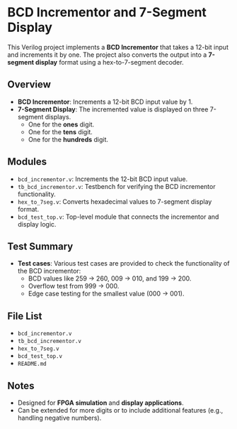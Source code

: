 # BCD Incrementor and 7-Segment Display

This Verilog project implements a **BCD Incrementor** that takes a 12-bit input and increments it by one. The project also converts the output into a **7-segment display** format using a hex-to-7-segment decoder.

## Overview

- **BCD Incrementor**: Increments a 12-bit BCD input value by 1.
- **7-Segment Display**: The incremented value is displayed on three 7-segment displays.
  - One for the **ones** digit.
  - One for the **tens** digit.
  - One for the **hundreds** digit.

## Modules

- `bcd_incrementor.v`: Increments the 12-bit BCD input value.
- `tb_bcd_incrementor.v`: Testbench for verifying the BCD incrementor functionality.
- `hex_to_7seg.v`: Converts hexadecimal values to 7-segment display format.
- `bcd_test_top.v`: Top-level module that connects the incrementor and display logic.

## Test Summary

- **Test cases**: Various test cases are provided to check the functionality of the BCD incrementor:
  - BCD values like 259 -> 260, 009 -> 010, and 199 -> 200.
  - Overflow test from 999 -> 000.
  - Edge case testing for the smallest value (000 -> 001).

## File List

- `bcd_incrementor.v`
- `tb_bcd_incrementor.v`
- `hex_to_7seg.v`
- `bcd_test_top.v`
- `README.md`

## Notes

- Designed for **FPGA simulation** and **display applications**.
- Can be extended for more digits or to include additional features (e.g., handling negative numbers).
